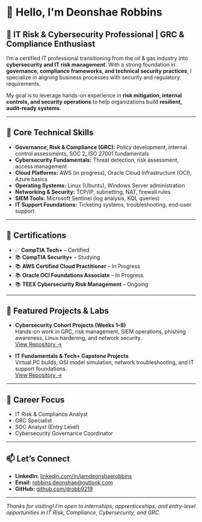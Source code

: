 # 👋 Hello, I'm Deonshae Robbins  

## 🚀 IT Risk & Cybersecurity Professional | GRC & Compliance Enthusiast  

I’m a certified IT professional transitioning from the oil & gas industry into **cybersecurity and IT risk management**. With a strong foundation in **governance, compliance frameworks, and technical security practices**, I specialize in aligning business processes with security and regulatory requirements.  

My goal is to leverage hands-on experience in **risk mitigation, internal controls, and security operations** to help organizations build **resilient, audit-ready systems**.  

---

## 🧠 Core Technical Skills  
- **Governance, Risk & Compliance (GRC):** Policy development, internal control assessments, SOC 2, ISO 27001 fundamentals  
- **Cybersecurity Fundamentals:** Threat detection, risk assessment, access management  
- **Cloud Platforms:** AWS (in progress), Oracle Cloud Infrastructure (OCI), Azure basics  
- **Operating Systems:** Linux (Ubuntu), Windows Server administration  
- **Networking & Security:** TCP/IP, subnetting, NAT, firewall rules  
- **SIEM Tools:** Microsoft Sentinel (log analysis, KQL queries)  
- **IT Support Foundations:** Ticketing systems, troubleshooting, end-user support  

---

## 📜 Certifications  
- ✅ **CompTIA Tech+** – Certified  
- 📚 **CompTIA Security+** – Studying  
- 📚 **AWS Certified Cloud Practitioner** – In Progress  
- 📚 **Oracle OCI Foundations Associate** – In Progress  
- 📚 **TEEX Cybersecurity Risk Management** – Ongoing  

---

## 💼 Featured Projects & Labs  
- **Cybersecurity Cohort Projects (Weeks 1–8)**  
  Hands-on work in GRC, risk management, SIEM operations, phishing awareness, Linux hardening, and network security.  
  [View Repository →](https://github.com/drobb9219/Cybersecurity-Capstone-GRC-SOC-Projects)  

- **IT Fundamentals & Tech+ Capstone Projects**  
  Virtual PC builds, OSI model simulation, network troubleshooting, and IT support foundations.  
  [View Repository →](https://github.com/drobb9219/dcc-techplus-capstone-projects)  

---

## 🎯 Career Focus  
- IT Risk & Compliance Analyst  
- GRC Specialist  
- SOC Analyst (Entry Level)  
- Cybersecurity Governance Coordinator  

---

## 📫 Let’s Connect  
- **LinkedIn:** [linkedin.com/in/iamdeonshaerobbins](https://www.linkedin.com/in/iamdeonshaerobbins)  
- **Email:** robbins.deonshae@outlook.com  
- **GitHub:** [github.com/drobb9219](https://github.com/drobb9219)  

---

_Thanks for visiting! I’m open to internships, apprenticeships, and entry-level opportunities in IT Risk, Compliance, Cybersecurity, and GRC._  
